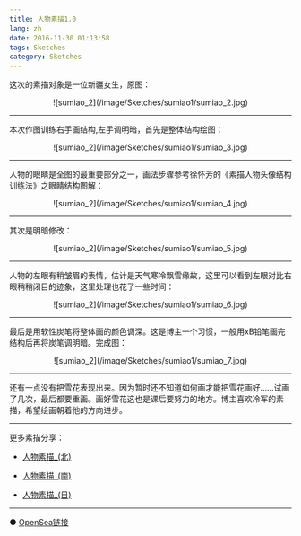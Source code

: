 ```yaml
---
title: 人物素描1.0
lang: zh
date: 2016-11-30 01:13:58
tags: Sketches
category: Sketches
---
```


这次的素描对象是一位新疆女生，原图：
<center>![sumiao_2](/image/Sketches/sumiao1/sumiao_2.jpg)</center>

----------------------------------------  

本次作图训练右手画结构,左手调明暗，首先是整体结构绘图：
<center>![sumiao_2](/image/Sketches/sumiao1/sumiao_3.jpg)</center>

----------------------------------------  

人物的眼睛是全图的最重要部分之一，画法步骤参考徐怀芳的《素描人物头像结构训练法》之眼睛结构图解：
<center>![sumiao_2](/image/Sketches/sumiao1/sumiao_4.jpg)</center>

----------------------------------------  

其次是明暗修改：
<center>![sumiao_2](/image/Sketches/sumiao1/sumiao_5.jpg)</center>

----------------------------------------  

人物的左眼有稍皱眉的表情，估计是天气寒冷飘雪缘故，这里可以看到左眼对比右眼稍稍闭目的迹象，这里处理也花了一些时间：
<center>![sumiao_2](/image/Sketches/sumiao1/sumiao_6.jpg)</center>

----------------------------------------  

最后是用软性炭笔将整体画的颜色调深。这是博主一个习惯，一般用xB铅笔画完结构后再将炭笔调明暗。完成图：
<center>![sumiao_2](/image/Sketches/sumiao1/sumiao_7.jpg)</center>

----------------------------------------  

还有一点没有把雪花表现出来。因为暂时还不知道如何画才能把雪花画好……试画了几次，最后都要重画。画好雪花这也是课后要努力的地方。博主喜欢冷军的素描，希望绘画朝着他的方向进步。

----------------------------------------  

更多素描分享：

- [人物素描_(北)](https://www.hjt.so/?p=324&lang=zh "Title") 

- [人物素描_(南)](https://www.hjt.so/?p=2752&lang=zh "Title") 

- [人物素描_(日)](https://www.hjt.so/?p=3111&lang=zh "Title") 

----------------------------------------  

● [OpenSea链接](https://opensea.io/assets/0x495f947276749ce646f68ac8c248420045cb7b5e/5538608732828411082250453030091092578936762873171210564831323226937371918337 "The Xinjiang Girl Wearing A Mask")

<nft-card
contractAddress="0x495f947276749ce646f68ac8c248420045cb7b5e"
tokenId="5538608732828411082250453030091092578936762873171210564831323226937371918337">
</nft-card>
<script src="https://unpkg.com/embeddable-nfts/dist/nft-card.min.js"></script>
